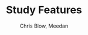 ---
title: Study Features
kind: article
tags: [documentation, features]
created_at: 2010/9/18
excerpt: This set of features includes aspects of study such as flashcards, drills and quizzes.
image: brain.png
keywords:
author: Chris Blow, Meedan
flickr_set: 72157624424910110
delicious_tags:
---